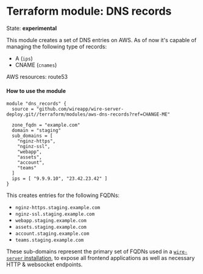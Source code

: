 Terraform module: DNS records
=============================

State: __experimental__

This module creates a set of DNS entries on AWS. As of now it's capable of managing the following type of records:

* A (`ips`)
* CNAME (`cnames`)

AWS resources: route53


#### How to use the module

```hcl
module "dns_records" {
  source = "github.com/wireapp/wire-server-deploy.git//terraform/modules/aws-dns-records?ref=CHANGE-ME"

  zone_fqdn = "example.com"
  domain = "staging"
  sub_domains = [
    "nginz-https",
    "nginz-ssl",
    "webapp",
    "assets",
    "account",
    "teams"
  ]
  ips = [ "9.9.9.10", "23.42.23.42" ]
}
```

This creates entries for the following FQDNs:

* `nginz-https.staging.example.com`
* `nginz-ssl.staging.example.com`
* `webapp.staging.example.com`
* `assets.staging.example.com`
* `account.staging.example.com`
* `teams.staging.example.com`

These sub-domains represent the primary set of FQDNs used in a
[`wire-server` installation](https://docs.wire.com/how-to/install/helm-prod.html#how-to-set-up-dns-records),
to expose all frontend applications as well as necessary HTTP & websocket endpoints.
